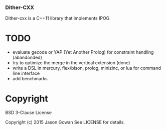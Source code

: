 ### Dither-CXX

Dither-cxx is a C++11 library that implements IPOG.

# TODO

* evaluate gecode or YAP (Yet Another Prolog) for constraint handling (abandonded)
* try to optimize the merge in the vertical extension (done)
* write a DSL in mercury, flex/bison, prolog, minizinc, or lua for command line interface
* add benchmarks


# Copyright
BSD 3-Clause License

Copyright (c) 2015 Jason Gowan See LICENSE for details.
